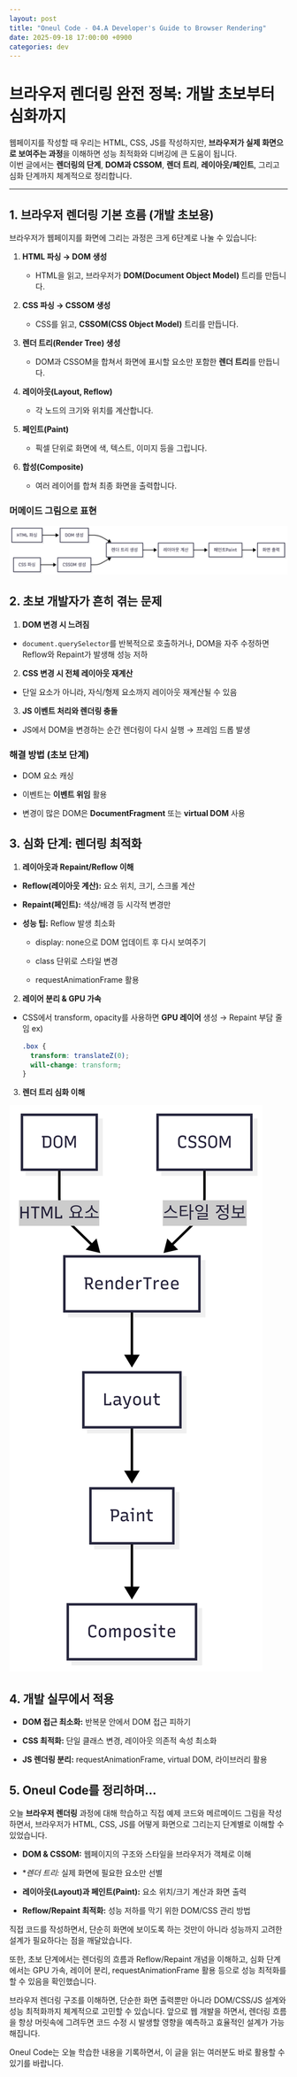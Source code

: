 ```yaml
---
layout: post
title: "Oneul Code - 04.A Developer's Guide to Browser Rendering"
date: 2025-09-18 17:00:00 +0900
categories: dev
---
```


# 브라우저 렌더링 완전 정복: 개발 초보부터 심화까지

웹페이지를 작성할 때 우리는 HTML, CSS, JS를 작성하지만, **브라우저가 실제 화면으로 보여주는 과정**을 이해하면 성능 최적화와 디버깅에 큰 도움이 됩니다.  
이번 글에서는 **렌더링의 단계**, **DOM과 CSSOM**, **렌더 트리**, **레이아웃/페인트**, 그리고 심화 단계까지 체계적으로 정리합니다.

---

## 1. 브라우저 렌더링 기본 흐름 (개발 초보용)

브라우저가 웹페이지를 화면에 그리는 과정은 크게 6단계로 나눌 수 있습니다:

1. **HTML 파싱 → DOM 생성**

   - HTML을 읽고, 브라우저가 **DOM(Document Object Model)** 트리를 만듭니다.

2. **CSS 파싱 → CSSOM 생성**

   - CSS를 읽고, **CSSOM(CSS Object Model)** 트리를 만듭니다.

3. **렌더 트리(Render Tree) 생성**

   - DOM과 CSSOM을 합쳐서 화면에 표시할 요소만 포함한 **렌더 트리**를 만듭니다.

4. **레이아웃(Layout, Reflow)**

   - 각 노드의 크기와 위치를 계산합니다.

5. **페인트(Paint)**

   - 픽셀 단위로 화면에 색, 텍스트, 이미지 등을 그립니다.

6. **합성(Composite)**
   - 여러 레이어를 합쳐 최종 화면을 출력합니다.

### 머메이드 그림으로 표현

![브라우저 랜더링 흐름](../assets/images/browser.png)

## 2. 초보 개발자가 흔히 겪는 문제

1. **DOM 변경 시 느려짐**

- `document.querySelector`를 반복적으로 호출하거나, DOM을 자주 수정하면 Reflow와 Repaint가 발생해 성능 저하

2. **CSS 변경 시 전체 레이아웃 재계산**

- 단일 요소가 아니라, 자식/형제 요소까지 레이아웃 재계산될 수 있음

3. **JS 이벤트 처리와 렌더링 충돌**

- JS에서 DOM을 변경하는 순간 렌더링이 다시 실행 → 프레임 드롭 발생

### 해결 방법 (초보 단계)

- DOM 요소 캐싱

- 이벤트는 **이벤트 위임** 활용

- 변경이 많은 DOM은 **DocumentFragment** 또는 **virtual DOM** 사용

## 3. 심화 단계: 렌더링 최적화

1. **레이아웃과 Repaint/Reflow 이해**

- **Reflow(레이아웃 계산):** 요소 위치, 크기, 스크롤 계산

- **Repaint(페인트):** 색상/배경 등 시각적 변경만

- **성능 팁:** Reflow 발생 최소화

  - display: none으로 DOM 업데이트 후 다시 보여주기

  - class 단위로 스타일 변경

  - requestAnimationFrame 활용

2. **레이어 분리 & GPU 가속**

- CSS에서 transform, opacity를 사용하면 **GPU 레이어** 생성 → Repaint 부담 줄임
  ex)
  ```css
  .box {
    transform: translateZ(0);
    will-change: transform;
  }
  ```

3. **렌더 트리 심화 이해**

![브라우저 심화 흐름](../assets/images/browser1.png)

## 4. 개발 실무에서 적용

- **DOM 접근 최소화:** 반복문 안에서 DOM 접근 피하기

- **CSS 최적화:** 단일 클래스 변경, 레이아웃 의존적 속성 최소화

- **JS 렌더링 분리:** requestAnimationFrame, virtual DOM, 라이브러리 활용

## 5. Oneul Code를 정리하며...

오늘 **브라우저 렌더링** 과정에 대해 학습하고 직접 예제 코드와 메르메이드 그림을 작성하면서, 브라우저가 HTML, CSS, JS를 어떻게 화면으로 그리는지 단계별로 이해할 수 있었습니다.

- **DOM & CSSOM:** 웹페이지의 구조와 스타일을 브라우저가 객체로 이해

- \*_렌더 트리:_ 실제 화면에 필요한 요소만 선별

- **레이아웃(Layout)과 페인트(Paint):** 요소 위치/크기 계산과 화면 출력

- **Reflow/Repaint 최적화:** 성능 저하를 막기 위한 DOM/CSS 관리 방법

직접 코드를 작성하면서, 단순히 화면에 보이도록 하는 것만이 아니라 성능까지 고려한 설계가 필요하다는 점을 깨달았습니다.

또한, 초보 단계에서는 렌더링의 흐름과 Reflow/Repaint 개념을 이해하고,
심화 단계에서는 GPU 가속, 레이어 분리, requestAnimationFrame 활용 등으로 성능 최적화를 할 수 있음을 확인했습니다.

브라우저 렌더링 구조를 이해하면, 단순한 화면 출력뿐만 아니라 DOM/CSS/JS 설계와 성능 최적화까지 체계적으로 고민할 수 있습니다.
앞으로 웹 개발을 하면서, 렌더링 흐름을 항상 머릿속에 그려두면 코드 수정 시 발생할 영향을 예측하고 효율적인 설계가 가능해집니다.

Oneul Code는 오늘 학습한 내용을 기록하면서, 이 글을 읽는 여러분도 바로 활용할 수 있기를 바랍니다.
